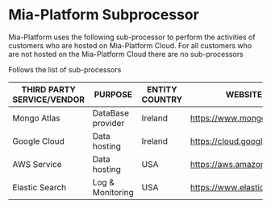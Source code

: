 # Mia-Platform Subprocessor

Mia-Platform uses the following sub-processor to perform the activities of customers who are hosted on Mia-Platform Cloud.
For all customers who are not hosted on the Mia-Platform Cloud there are no sub-processors

Follows the list of sub-processors

| THIRD PARTY SERVICE/VENDOR | PURPOSE           | ENTITY COUNTRY | WEBSITE                   |
|----------------------------|-------------------|----------------|---------------------------|
| Mongo Atlas                  | DataBase provider | Ireland        | https://www.mongodb.com/  |
| Google Cloud               | Data hosting      | Ireland        | https://cloud.google.com/ |
| AWS Service                | Data hosting      | USA            | https://aws.amazon.com/   |
| Elastic Search             | Log & Monitoring  | USA            | https://www.elastic.co/   |
